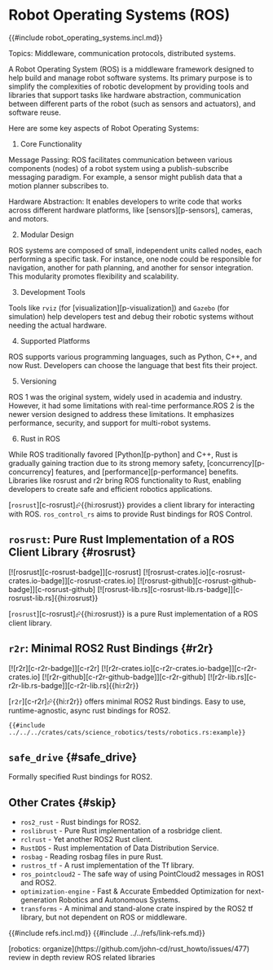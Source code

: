 # Robot Operating Systems (ROS)

{{#include robot_operating_systems.incl.md}}

Topics: Middleware, communication protocols, distributed systems.

A Robot Operating System (ROS) is a middleware framework designed to help build and manage robot software systems. Its primary purpose is to simplify the complexities of robotic development by providing tools and libraries that support tasks like hardware abstraction, communication between different parts of the robot (such as sensors and actuators), and software reuse.

Here are some key aspects of Robot Operating Systems:

1. Core Functionality

Message Passing: ROS facilitates communication between various components (nodes) of a robot system using a publish-subscribe messaging paradigm. For example, a sensor might publish data that a motion planner subscribes to.

Hardware Abstraction: It enables developers to write code that works across different hardware platforms, like [sensors][p-sensors], cameras, and motors.

2. Modular Design

ROS systems are composed of small, independent units called nodes, each performing a specific task. For instance, one node could be responsible for navigation, another for path planning, and another for sensor integration. This modularity promotes flexibility and scalability.

3. Development Tools

Tools like `rviz` (for [visualization][p-visualization]) and `Gazebo` (for simulation) help developers test and debug their robotic systems without needing the actual hardware.

4. Supported Platforms

ROS supports various programming languages, such as Python, C++, and now Rust. Developers can choose the language that best fits their project.

5. Versioning

ROS 1 was the original system, widely used in academia and industry. However, it had some limitations with real-time performance.ROS 2 is the newer version designed to address these limitations. It emphasizes performance, security, and support for multi-robot systems.

6. Rust in ROS

While ROS traditionally favored [Python][p-python] and C++, Rust is gradually gaining traction due to its strong memory safety, [concurrency][p-concurrency] features, and [performance][p-performance] benefits. Libraries like rosrust and r2r bring ROS functionality to Rust, enabling developers to create safe and efficient robotics applications.

[`rosrust`][c-rosrust]⮳{{hi:rosrust}} provides a client library for interacting with ROS. `ros_control_rs` aims to provide Rust bindings for ROS Control.

## `rosrust`: Pure Rust Implementation of a ROS Client Library {#rosrust}

[![rosrust][c-rosrust-badge]][c-rosrust] [![rosrust-crates.io][c-rosrust-crates.io-badge]][c-rosrust-crates.io] [![rosrust-github][c-rosrust-github-badge]][c-rosrust-github] [![rosrust-lib.rs][c-rosrust-lib.rs-badge]][c-rosrust-lib.rs]{{hi:rosrust}}

[`rosrust`][c-rosrust]⮳{{hi:rosrust}} is a pure Rust implementation of a ROS client library.

## `r2r`: Minimal ROS2 Rust Bindings {#r2r}

[![r2r][c-r2r-badge]][c-r2r] [![r2r-crates.io][c-r2r-crates.io-badge]][c-r2r-crates.io] [![r2r-github][c-r2r-github-badge]][c-r2r-github] [![r2r-lib.rs][c-r2r-lib.rs-badge]][c-r2r-lib.rs]{{hi:r2r}}

[`r2r`][c-r2r]⮳{{hi:r2r}} offers minimal ROS2 Rust bindings. Easy to use, runtime-agnostic, async rust bindings for ROS2.

```rust,editable
{{#include ../../../crates/cats/science_robotics/tests/robotics.rs:example}}
```

## `safe_drive` {#safe_drive}

Formally specified Rust bindings for ROS2.

## Other Crates {#skip}

- `ros2_rust` - Rust bindings for ROS2.
- `roslibrust` - Pure Rust implementation of a rosbridge client.
- `rclrust` - Yet another ROS2 Rust client.
- `RustDDS` - Rust implementation of Data Distribution Service.
- `rosbag` - Reading rosbag files in pure Rust.
- `rustros_tf` - A rust implementation of the Tf library.
- `ros_pointcloud2` - The safe way of using PointCloud2 messages in ROS1 and ROS2.
- `optimization-engine` - Fast & Accurate Embedded Optimization for next-generation Robotics and Autonomous Systems.
- `transforms` - A minimal and stand-alone crate inspired by the ROS2 tf library, but not dependent on ROS or middleware.

{{#include refs.incl.md}}
{{#include ../../refs/link-refs.md}}

<div class="hidden">
[robotics: organize](https://github.com/john-cd/rust_howto/issues/477)
review in depth
review ROS related libraries
</div>
